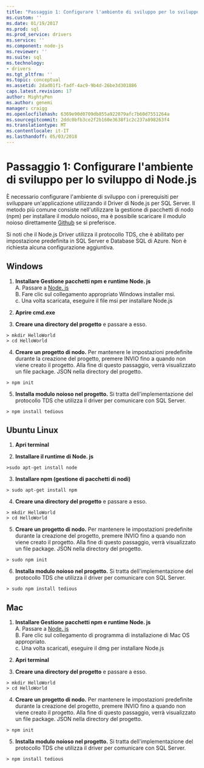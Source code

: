 ```yaml
---
title: "Passaggio 1: Configurare l'ambiente di sviluppo per lo sviluppo di Node.js | Documenti Microsoft"
ms.custom: ''
ms.date: 01/19/2017
ms.prod: sql
ms.prod_service: drivers
ms.service: ''
ms.component: node-js
ms.reviewer: ''
ms.suite: sql
ms.technology:
- drivers
ms.tgt_pltfrm: ''
ms.topic: conceptual
ms.assetid: 2dad01f1-fadf-4ac9-9b4d-26be3d301886
caps.latest.revision: 17
author: MightyPen
ms.author: genemi
manager: craigg
ms.openlocfilehash: 6369e90d0709db855a922079afc7b60d7551264a
ms.sourcegitcommit: 2ddc0bfb3ce2f2b160e3638f1c2c237a898263f4
ms.translationtype: MT
ms.contentlocale: it-IT
ms.lasthandoff: 05/03/2018
---
```

# <a name="step-1--configure-development-environment-for-nodejs-development"></a>Passaggio 1: Configurare l'ambiente di sviluppo per lo sviluppo di Node.js
È necessario configurare l'ambiente di sviluppo con i prerequisiti per sviluppare un'applicazione utilizzando il Driver di Node.js per SQL Server.  Il metodo più comune consiste nell'utilizzare la gestione di pacchetti di nodo (npm) per installare il modulo noioso, ma è possibile scaricare il modulo noioso direttamente [Github](https://github.com/pekim/tedious) se si preferisce.  
  
Si noti che il Node.js Driver utilizza il protocollo TDS, che è abilitato per impostazione predefinita in SQL Server e Database SQL di Azure.  Non è richiesta alcuna configurazione aggiuntiva.  
  
## <a name="windows"></a>Windows  
  
1. **Installare Gestione pacchetti npm e runtime Node. js**  
A. Passare a [Node. js](https://nodejs.org/en/download/)  
B. Fare clic sul collegamento appropriato Windows installer msi.   
c. Una volta scaricata, eseguire il file msi per installare Node.js  
  
2. **Aprire cmd.exe**  
  
3. **Creare una directory del progetto** e passare a esso.    
```  
> mkdir HelloWorld  
> cd HelloWorld  
```  
4. **Creare un progetto di nodo.**  Per mantenere le impostazioni predefinite durante la creazione del progetto, premere INVIO fino a quando non viene creato il progetto. Alla fine di questo passaggio, verrà visualizzato un file package. JSON nella directory del progetto.  
```  
> npm init  
```  
  
5. **Installa modulo noioso nel progetto.**  Si tratta dell'implementazione del protocollo TDS che utilizza il driver per comunicare con SQL Server.  
```  
> npm install tedious  
```  
  
## <a name="ubuntu-linux"></a>Ubuntu Linux  
  
1.  **Apri terminal**  
  
2. **Installare il runtime di Node. js**  
```  
>sudo apt-get install node  
```  
3. **Installare npm (gestione di pacchetti di nodi)**  
```  
> sudo apt-get install npm  
```  
4. **Creare una directory del progetto** e passare a esso.    
```  
> mkdir HelloWorld  
> cd HelloWorld  
```  
  
5. **Creare un progetto di nodo.**  Per mantenere le impostazioni predefinite durante la creazione del progetto, premere INVIO fino a quando non viene creato il progetto. Alla fine di questo passaggio, verrà visualizzato un file package. JSON nella directory del progetto.  
```  
> sudo npm init  
```  
  
6. **Installa modulo noioso nel progetto.**  Si tratta dell'implementazione del protocollo TDS che utilizza il driver per comunicare con SQL Server.  
```  
> sudo npm install tedious  
```  
  
## <a name="mac"></a>Mac  
  
1. **Installare Gestione pacchetti npm e runtime Node. js**  
A. Passare a [Node. js](https://nodejs.org/en/download/)  
B. Fare clic sul collegamento di programma di installazione di Mac OS appropriato.  
c. Una volta scaricati, eseguire il dmg per installare Node.js  
  
2. **Apri terminal**  
  
3. **Creare una directory del progetto** e passare a esso.    
```  
> mkdir HelloWorld  
> cd HelloWorld  
```  
  
4. **Creare un progetto di nodo.**  Per mantenere le impostazioni predefinite durante la creazione del progetto, premere INVIO fino a quando non viene creato il progetto. Alla fine di questo passaggio, verrà visualizzato un file package. JSON nella directory del progetto.  
```  
> npm init  
```  
  
5. **Installa modulo noioso nel progetto.**  Si tratta dell'implementazione del protocollo TDS che utilizza il driver per comunicare con SQL Server.  
```  
> npm install tedious  
```  
  
